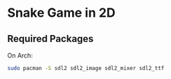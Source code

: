 # Snake Game in 2D

## Required Packages

On Arch:

```bash
sudo pacman -S sdl2 sdl2_image sdl2_mixer sdl2_ttf
```
